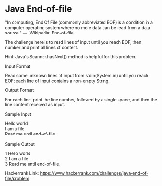 # Java End-of-file

"In computing, End Of File (commonly abbreviated EOF) is a condition in a computer operating system where no more data can be read from a data source." — (Wikipedia: End-of-file)

The challenge here is to read  lines of input until you reach EOF, then number and print all  lines of content.

Hint: Java's Scanner.hasNext() method is helpful for this problem.

Input Format

Read some unknown  lines of input from stdin(System.in) until you reach EOF; each line of input contains a non-empty String.

Output Format

For each line, print the line number, followed by a single space, and then the line content received as input.

Sample Input

Hello world <br>
I am a file <br>
Read me until end-of-file. <br><br>
Sample Output

1 Hello world <br>
2 I am a file <br>
3 Read me until end-of-file. <br>

Hackerrank Link: https://www.hackerrank.com/challenges/java-end-of-file/problem
